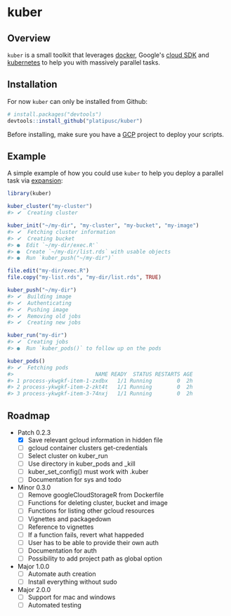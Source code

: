 # kuber

## Overview

`kuber` is a small toolkit that leverages [docker](https://www.docker.com/),
Google's [cloud SDK](https://cloud.google.com/sdk/) and
[kubernetes](https://kubernetes.io/) to help you with massively parallel tasks.

## Installation

For now `kuber` can only be installed from Github:

``` r
# install.packages("devtools")
devtools::install_github("platipusc/kuber")
```

Before installing, make sure you have a [GCP](https://cloud.google.com/) project
to deploy your scripts.

## Example

A simple example of how you could use `kuber` to help you deploy a parallel task
via [expansion](https://kubernetes.io/docs/tasks/job/parallel-processing-expansion/):

``` r
library(kuber)

kuber_cluster("my-cluster")
#> ✔  Creating cluster

kuber_init("~/my-dir", "my-cluster", "my-bucket", "my-image")
#> ✔  Fetching cluster information
#> ✔  Creating bucket
#> ●  Edit `~/my-dir/exec.R'`
#> ●  Create `~/my-dir/list.rds` with usable objects
#> ●  Run `kuber_push("~/my-dir")`

file.edit("my-dir/exec.R")
file.copy("my-list.rds", "my-dir/list.rds", TRUE)

kuber_push("~/my-dir")
#> ✔  Building image
#> ✔  Authenticating
#> ✔  Pushing image
#> ✔  Removing old jobs
#> ✔  Creating new jobs

kuber_run("my-dir")
#> ✔  Creating jobs
#> ●  Run `kuber_pods()` to follow up on the pods

kuber_pods()
#> ✔  Fetching pods
#>                          NAME READY  STATUS RESTARTS AGE
#> 1 process-ykwgkf-item-1-zxdbx   1/1 Running        0  2h
#> 2 process-ykwgkf-item-2-zkt4t   1/1 Running        0  2h
#> 3 process-ykwgkf-item-3-74nxj   1/1 Running        0  2h
```

## Roadmap

- Patch 0.2.3
  - [X] Save relevant gcloud information in hidden file
  - [ ] gcloud container clusters get-credentials
  - [ ] Select cluster on kuber_run
  - [ ] Use directory in kuber_pods and _kill
  - [ ] kuber_set_config() must work with .kuber
  - [ ] Documentation for sys and todo
- Minor 0.3.0
  - [ ] Remove googleCloudStorageR from Dockerfile
  - [ ] Functions for deleting cluster, bucket and image
  - [ ] Functions for listing other gcloud resources
  - [ ] Vignettes and packagedown
  - [ ] Reference to vignettes
  - [ ] If a function fails, revert what happeded
  - [ ] User has to be able to provide their own auth
  - [ ] Documentation for auth
  - [ ] Possibility to add project path as global option
- Major 1.0.0
  - [ ] Automate auth creation
  - [ ] Install everything without sudo
- Major 2.0.0
  - [ ] Support for mac and windows
  - [ ] Automated testing
